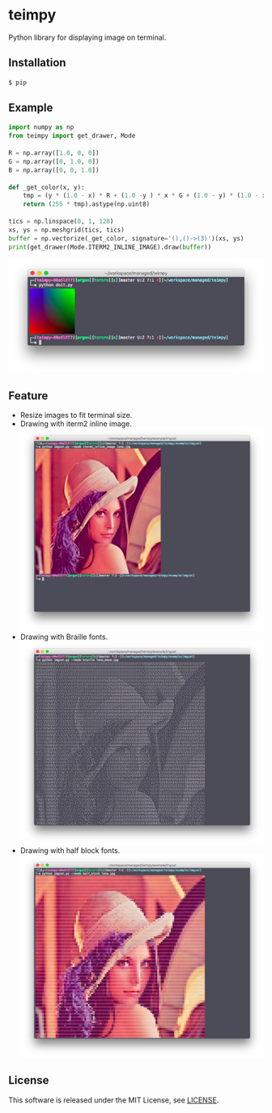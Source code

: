 # teimpy
Python library for displaying image on terminal.

## Installation

```bash
$ pip
```

## Example

```python
import numpy as np
from teimpy import get_drawer, Mode

R = np.array([1.0, 0, 0])
G = np.array([0, 1.0, 0])
B = np.array([0, 0, 1.0])

def _get_color(x, y):
    tmp = (y * (1.0 - x) * R + (1.0 -y ) * x * G + (1.0 - y) * (1.0 - x) * B)
    return (255 * tmp).astype(np.uint8)

tics = np.linspace(0, 1, 128)
xs, ys = np.meshgrid(tics, tics)
buffer = np.vectorize(_get_color, signature='(),()->(3)')(xs, ys)
print(get_drawer(Mode.ITERM2_INLINE_IMAGE).draw(buffer))
```
![Result of doit.py](https://github.com/ar90n/teimpy/raw/docs/doit.png)


## Feature

* Resize images to fit terminal size.
* Drawing with iterm2 inline image.
![Drawing with iterm2 inline image](https://github.com/ar90n/teimpy/raw/docs/inline_image.png)
* Drawing with Braille fonts.
![Drawing with Braille ofnts](https://github.com/ar90n/teimpy/raw/docs/braille.png)
* Drawing with half block fonts.
![Drawing with half block fonts](https://github.com/ar90n/teimpy/raw/docs/half_block.png)


## License
This software is released under the MIT License, see [LICENSE](LICENSE).
